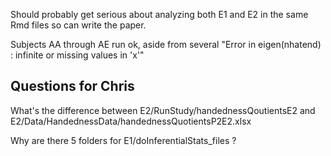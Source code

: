 Should probably get serious about analyzing both E1 and E2 in the same Rmd files so can write the paper.

Subjects AA through AE run ok, aside from several 
"Error in eigen(nhatend) : infinite or missing values in 'x'" 

## Questions for Chris

What's the difference between E2/RunStudy/handednessQoutientsE2 and E2/Data/HandednessData/handednessQuotientsP2E2.xlsx

Why are there 5 folders for E1/doInferentialStats_files ?

